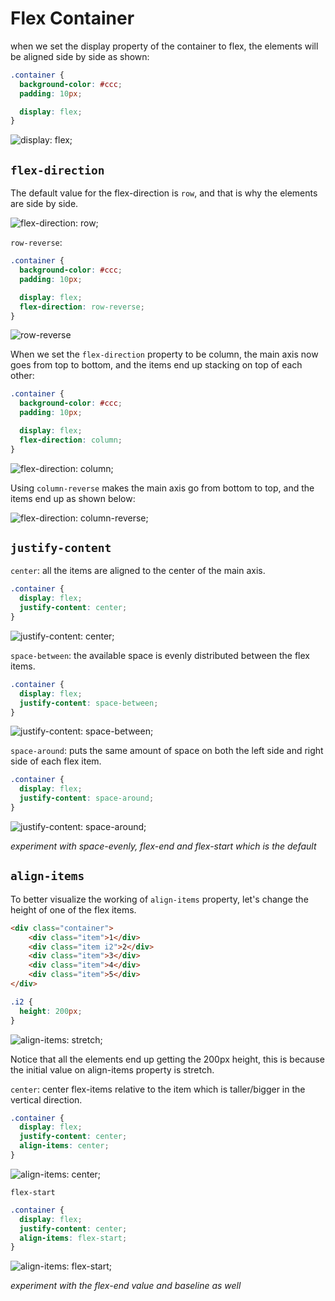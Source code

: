 # Flex Container

when we set the display property of the container to flex, the elements will be aligned side by side as shown:

```CSS
.container {
  background-color: #ccc;
  padding: 10px;

  display: flex;
}
```
![display: flex;](display-flex.png)

## `flex-direction`
The default value for the flex-direction is `row`, and that is why the elements are side by side.

![flex-direction: row;](display-flex.png)

`row-reverse`:
```CSS
.container {
  background-color: #ccc;
  padding: 10px;

  display: flex;
  flex-direction: row-reverse;
}
```
![row-reverse](row-reverse.png)

When we set the `flex-direction` property to be column, the main axis now goes from top to bottom, and the items end up
stacking on top of each other:

```CSS
.container {
  background-color: #ccc;
  padding: 10px;

  display: flex;
  flex-direction: column;
}
```
![flex-direction: column;](flex-direction-column.png)

Using `column-reverse` makes the main axis go from bottom to top, and the items end up as shown below:

![flex-direction: column-reverse;](column-reverse.png)

## `justify-content`
`center`: all the items are aligned to the center of the main axis.

```CSS
.container {
  display: flex;
  justify-content: center;
}
```

![justify-content: center;](justify-content-center.png)

`space-between`: the available space is evenly distributed between the flex items.

```CSS
.container {
  display: flex;
  justify-content: space-between;
}
```
![justify-content: space-between;](justify-content-space-between.png)

`space-around`: puts the same amount of space on both the left side and right side of each flex item.
```CSS
.container {
  display: flex;
  justify-content: space-around;
}
```
![justify-content: space-around;](justify-content-space-around.png)

_experiment with space-evenly, flex-end and flex-start which is the default_


## `align-items`
To better visualize the working of `align-items` property, let's change the height of one of the flex items.

```HTML
<div class="container">
    <div class="item">1</div>
    <div class="item i2">2</div>
    <div class="item">3</div>
    <div class="item">4</div>
    <div class="item">5</div>
</div>
```
```CSS
.i2 {
  height: 200px;
}
```
![align-items: stretch;](align-items-stretch.png)

Notice that all the elements end up getting the 200px height, this is because the initial value on align-items property
is stretch.

`center`: center flex-items relative to the item which is taller/bigger in the vertical direction.

```CSS
.container {
  display: flex;
  justify-content: center;
  align-items: center;
}
```

![align-items: center;](align-items-center.png)

`flex-start`
```CSS
.container {
  display: flex;
  justify-content: center;
  align-items: flex-start;
}
```

![align-items: flex-start;](align-items-flex-start.png)

_experiment with the flex-end value and baseline as well_